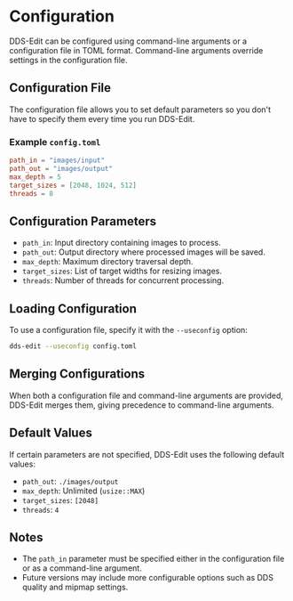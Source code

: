 # Configuration

DDS-Edit can be configured using command-line arguments or a configuration file in TOML format. Command-line arguments override settings in the configuration file.

## Configuration File

The configuration file allows you to set default parameters so you don't have to specify them every time you run DDS-Edit.

### Example `config.toml`

```toml
path_in = "images/input"
path_out = "images/output"
max_depth = 5
target_sizes = [2048, 1024, 512]
threads = 8
```

## Configuration Parameters

- `path_in`: Input directory containing images to process.
- `path_out`: Output directory where processed images will be saved.
- `max_depth`: Maximum directory traversal depth.
- `target_sizes`: List of target widths for resizing images.
- `threads`: Number of threads for concurrent processing.

## Loading Configuration

To use a configuration file, specify it with the `--useconfig` option:

```sh
dds-edit --useconfig config.toml
```

## Merging Configurations

When both a configuration file and command-line arguments are provided, DDS-Edit merges them, giving precedence to command-line arguments.

## Default Values

If certain parameters are not specified, DDS-Edit uses the following default values:

- `path_out`: `./images/output`
- `max_depth`: Unlimited (`usize::MAX`)
- `target_sizes`: `[2048]`
- `threads`: `4`

## Notes

- The `path_in` parameter must be specified either in the configuration file or as a command-line argument.
- Future versions may include more configurable options such as DDS quality and mipmap settings.

